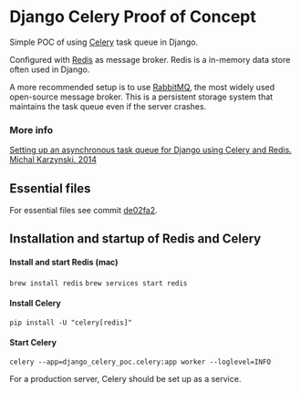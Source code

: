 # Django Celery Proof of Concept

Simple POC of using [Celery](https://docs.celeryproject.org/en/stable/index.html) task queue in Django.

Configured with [Redis](https://redis.io) as message broker. Redis is a in-memory data store often used in Django.

A more recommended setup is to use [RabbitMQ](https://www.rabbitmq.com), the most widely used open-source message broker.
This is a persistent storage system that maintains the task queue even if the server crashes.

### More info

[Setting up an asynchronous task queue for Django using Celery and Redis. Michal Karzynski. 2014](http://michal.karzynski.pl/blog/2014/05/18/setting-up-an-asynchronous-task-queue-for-django-using-celery-redis/)

## Essential files

For essential files see commit [de02fa2](https://github.com/jontingvold/django-celery-oc/commit/ebe334ca0a12fa65ac385bbbba09c00737c7b2a8).

## Installation and startup of Redis and Celery

#### Install and start Redis (mac)

`brew install redis`
`brew services start redis`

#### Install Celery

`pip install -U "celery[redis]"`

#### Start Celery

`celery --app=django_celery_poc.celery:app worker --loglevel=INFO`

For a production server, Celery should be set up as a service.
